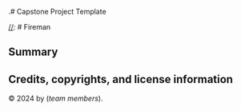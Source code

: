 .# Capstone Project Template

[//]: # Fireman

## Summary

[//]: # (TODO Provide project summary.)

## Credits, copyrights, and license information

&copy; 2024 by (_team members_).

[//]: # (TODO Update team member list)

[//]: # (TODO Add license info)
